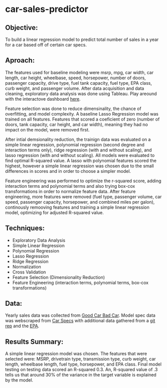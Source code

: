 # car-sales-predictor

## Objective:

To build a linear regression model to predict total number of sales in a year for a car based off of certain car specs.

## Aproach:

The features used for baseline modeling were msrp, mpg, car width, car length, car height, wheelbase, speed, horsepower, number of doors, passenger capacity, drive type, fuel tank capacity, fuel type, EPA class, curb weight, and passenger volume. After data acquisition and data cleaning, exploratory data analysis was done using Tableau. Play areound with the interactove dashboard [here](https://public.tableau.com/views/TotalSalesDashboard_16181958948160/Dashboard1?:language=en&:retry=yes&:display_count=y&publish=yes&:origin=viz_share_link).

Feature selection was done to reduce dimensinality, the chance of overfitting, and model complexity. A baseline Lasso Regression model was trained on all features. Features that scored a coeficient of zero (number of doors, tank capacity, car height, and car width), meaning they had no impact on the model, were removed first. 

After intial demsionality reduction, the trainign data was evaluated on a simple linear regression, polynomial regression (second degree and interaction terms only), ridge regression (with and without scaling), and lasso regression (with and without scaling). All models were evaluated to find optimal R-squared value. A lasso with polynomial features scored the highest, however a simple linear regression was chosen due to the small differences in scores and in order to choose a simpler model.

Feature engineering was performed to optimize the r-squared score, adding interaction terms and polynomial terms and also trying box-cox transformations in order to normalize feature data. After feature engineering, more features were removed (fuel type, passenger volume, car speed, passenger capacity, horsepower, and combined miles per galon), continously remooving features and training a simple linear regression model, optimizing for adjusted R-squared value.

## Techniques:

- Exploratory Data Analysis
- Simple Linear Regression
- Polynomial Regression
- Lasso Regression
- Ridge Regression
- Normalization
- Cross Validation
- Feature Selection (Dimensionality Reduction)
- Feature Engineering (interaction terms, polynomial terms, box-cox transformations)

## Data:

Yearly sales data was collected from [Good Car Bad Car](https://www.goodcarbadcar.net/). Model spec data was webscraped from [Car Specs](https://www.carspecs.us/) with additional data gathered from a [git rep](https://www.reddit.com/r/datasets/comments/b6rcwv/i_scraped_32000_cars_including_the_price_and_115/) and the [EPA](vehq.com).

## Results Summary:

A simple linear regression model was chosen. The features that were selected were: MSRP, drivetrain type, transmission type, curb weight, car length, wheelbase length, fuel type, horsepower, and EPA class. Final model testing on testing data scored an R-squared 0.3. An, R-squared value of .3 tells us that around 30% of the variance in the target variable is explained by the model.
